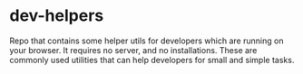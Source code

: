 # dev-helpers

Repo that contains some helper utils for developers which are running on your browser.
It requires no server, and no installations.
These are commonly used utilities that can help developers for small and simple tasks.
